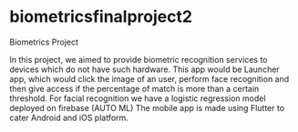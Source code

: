 # biometricsfinalproject2

Biometrics Project

In this project, we aimed to provide biometric recognition services to devices which do not have such hardware. This app would be Launcher app, which would click the image of an user, perform face recognition and then give access if the percentage of match is more than a certain threshold. 
For facial recognition we have a logistic regression model deployed on firebase (AUTO ML)
The mobile app is made using Flutter to cater Android and iOS platform.
